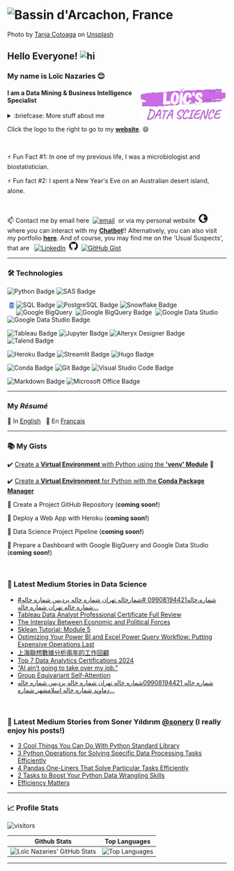 # ![Bassin d'Arcachon, France](https://raw.githubusercontent.com/loic-nazaries/loic-nazaries/main/images/arcachon.jpg "Bassin d'Arcachon, France")

Photo by <a href="https://unsplash.com/@tarafuco?utm_source=unsplash&utm_medium=referral&utm_content=creditCopyText">Tanja Cotoaga</a> on <a href="https://unsplash.com/s/photos/arcachon?utm_source=unsplash&utm_medium=referral&utm_content=creditCopyText">Unsplash</a>

## Hello Everyone! <img alt="hi" width="26" src="https://user-images.githubusercontent.com/1303154/88677602-1635ba80-d120-11ea-84d8-d263ba5fc3c0.gif" />

### My name is Loïc Nazaries :blush:

[<img alt="Loïc's Data Science Logo" align="right" width="200" src="https://raw.githubusercontent.com/loic-nazaries/loic-nazaries/main/images/logo-dark.png" />][website]

#### I am a **Data Mining** & **Business Intelligence** Specialist

<details>
  <summary>
    :briefcase: More stuff about me
  </summary>

> I am a **Data Specialist** with over 10 years of experience in the fields of biostatistics, data exploration (**Data Mining**) and **Machine Learning**. I am passionate about the whole **data life cycle**, from modelling a database to its use in the field of **Business Intelligence** through the creation of simple and impactful visuals such as **dashboards**. Thus, **exploratory data analysis** has the potential to strengthen a faster and more clever decision-making process.

</details>

Click the logo to the right to go to my [**website**](https://loicnazaries.com "Website"). :smile:

&nbsp;

⚡ Fun Fact #1: In one of my previous life, I was a microbiologist and biostatistician.

⚡ Fun fact #2: I spent a New Year's Eve on an Australian desert island, alone.

&nbsp;

:mailbox: Contact me by email here&nbsp;
[![email](https://img.shields.io/badge/-loicnazaries.datascience-red?style=plastic&labelColor=red&logo=gmail&logoColor=white)][email]&nbsp;
or via my personal website&nbsp;
[<img alt="Loïc's Data Science" width="20" src="https://raw.githubusercontent.com/iconic/open-iconic/master/svg/globe.svg" />][contact_website]&nbsp;
where you can interact with my <u>**Chatbot**</u>!!
Alternatively, you can also visit my portfolio [**here**](https://loic-nazaries.github.io/loic-nazaries-portfolio "Loïc Nazaries’ Data Science Portfolio").
And of course, you may find me on the 'Usual Suspects', that are &nbsp;
[<img alt="LinkedIn" width="20" src="https://i.imgur.com/OQUXwNp.jpeg" />][linkedin]&nbsp;
[<img alt="GitHub" width="20" src="https://raw.githubusercontent.com/github/explore/78df643247d429f6cc873026c0622819ad797942/topics/github/github.png" />][github]&nbsp;
[<img alt="GitHub Gist" width="60" src="https://img.shields.io/badge/-Gist-black?style=plastic&labelColor=black&logo=github&logoColor=white" />][github_gist]

---

### :hammer_and_wrench: Technologies

<!-- TODO: Make technologies links takes you to repositories or tutorials -->

![Python Badge](https://img.shields.io/badge/-python-yellow?style=for-the-badge&labelColor=blue&logo=python&logoColor=white)
![SAS Badge](https://img.shields.io/badge/-sas-blue?style=for-the-badge&labelColor=black&logo=sas&logoColor=blue)

<img alt="SQL" align="left" width="20" src="https://raw.githubusercontent.com/github/explore/80688e429a7d4ef2fca1e82350fe8e3517d3494d/topics/sql/sql.png" />![SQL Badge](https://img.shields.io/badge/-sql-blue?style=for-the-badge)
![PostgreSQL Badge](https://img.shields.io/badge/-postgresql-blue?style=for-the-badge&labelColor=white&logo=postgresql&logoColor=blue)
![Snowflake Badge](https://img.shields.io/badge/-snowflake-66ccf4?style=for-the-badge&labelColor=white&logo=snowflake&logoColor=66ccf4)
&nbsp;<img alt="Google BigQuery" width="20" src="https://cdn.worldvectorlogo.com/logos/google-bigquery-logo-1.svg" />&nbsp;&nbsp;![Google BigQuery Badge](https://img.shields.io/badge/-google_bigquery-blue?style=for-the-badge&labelColor=blue&logo=google-big-query&logoColor=blue)
&nbsp;<img alt="Google Data Studio" width="20" src="https://cdn.worldvectorlogo.com/logos/google-data-studio.svg" />&nbsp;&nbsp;![Google Data Studio Badge](https://img.shields.io/badge/-google_data_studio-blue?style=for-the-badge&labelColor=red&logo=google-data-studio&logoColor=red)

![Tableau Badge](https://img.shields.io/badge/-tableau-grey?style=for-the-badge&labelColor=white&logo=tableau&logoColor=grey)
![Jupyter Badge](https://img.shields.io/badge/-jupyter-orange?style=for-the-badge&labelColor=white&logo=jupyter&logoColor=orange)
![Alteryx Designer Badge](https://img.shields.io/badge/-alteryx_designer-69aeea?style=for-the-badge&labelColor=black&logo=altery-designerx&logoColor=69aeea)
![Talend Badge](https://img.shields.io/badge/-talend-blue?style=for-the-badge&labelColor=black&logo=talend&logoColor=green)

![Heroku Badge](https://img.shields.io/badge/-heroku-purple?style=for-the-badge&labelColor=white&logo=heroku&logoColor=purple)
![Streamlit Badge](https://img.shields.io/badge/-streamlit-red?style=for-the-badge&labelColor=white&logo=streamlit&logoColor=red)
![Hugo Badge](https://img.shields.io/badge/-hugo-violet?style=for-the-badge&labelColor=black&logo=hugo&logoColor=violet)

![Conda Badge](https://img.shields.io/badge/-conda-green?style=for-the-badge&labelColor=black&logo=anaconda&logoColor=green)
![Git Badge](https://img.shields.io/badge/-git-red?style=for-the-badge&labelColor=black&logo=git&logoColor=red)
![Visual Studio Code Badge](https://img.shields.io/badge/-visual_studio_code-blue?style=for-the-badge&labelColor=white&logo=visual-studio-code&logoColor=blue)

![Markdown Badge](https://img.shields.io/badge/-markdown-black?style=for-the-badge&labelColor=white&logo=markdown&logoColor=black)
![Microsoft Office Badge](https://img.shields.io/badge/-microsoft_office-red?style=for-the-badge&labelColor=white&logo=microsoft-office&logoColor=red)

<!-- <img alt="Visual Studio Code" align="left" width="26" src="https://raw.githubusercontent.com/github/explore/80688e429a7d4ef2fca1e82350fe8e3517d3494d/topics/visual-studio-code/visual-studio-code.png" />
<img alt="Tableau" align="left" width="26" src="https://cdn.worldvectorlogo.com/logos/tableau-software.svg" />
<img alt="Google" align="left" width="26" src="https://cdn.jsdelivr.net/npm/simple-icons@v3/icons/google.svg" />
&nbsp; -->

---

### My *Résumé*

:paperclip: In [English](https://raw.githubusercontent.com/loic-nazaries/loic-nazaries/main/CV/CV_Nazaries.L_consultant_data_eng.pdf "English CV")
&nbsp;
:paperclip: En [Français](https://raw.githubusercontent.com/loic-nazaries/loic-nazaries/main/CV/CV_Nazaries.L_consultant_data_fr.pdf "CV en français")

---

### :books: My Gists

:heavy_check_mark: [Create a **Virtual Environment** with Python using the **'venv' Module**](https://gist.github.com/loic-nazaries/c25ce9f7b01b107573796b026522a3ad) :snake:

:heavy_check_mark: [Create a **Virtual Environment** for Python with the **Conda Package Manager**](https://gist.github.com/loic-nazaries/b18a908473935243fc23586f35d4bacc)

:red_circle: Create a Project GitHub Repository (**coming soon!**)

:red_circle: Deploy a Web App with Heroku (**coming soon!**)

:red_circle: Data Science Project Pipeline (**coming soon!**)

:red_circle: Prepare a Dashboard with Google BigQuery and Google Data Studio (**coming soon!**)

&nbsp;

### :newspaper: Latest Medium Stories in **Data Science**

<!-- MEDIUM-STORY-LIST:START -->
- [#شماره.خاله09908194421 #شمارخاله تهران شماره خاله پردیس شماره خاله شماره خاله تهران شماره خاله…](https://medium.com/@elijoon196/%D8%B4%D9%85%D8%A7%D8%B1%D9%87-%D8%AE%D8%A7%D9%84%D9%8709908194421-%D8%B4%D9%85%D8%A7%D8%B1%D8%AE%D8%A7%D9%84%D9%87-%D8%AA%D9%87%D8%B1%D8%A7%D9%86-%D8%B4%D9%85%D8%A7%D8%B1%D9%87-%D8%AE%D8%A7%D9%84%D9%87-%D9%BE%D8%B1%D8%AF%DB%8C%D8%B3-%D8%B4%D9%85%D8%A7%D8%B1%D9%87-%D8%AE%D8%A7%D9%84%D9%87-%D8%B4%D9%85%D8%A7%D8%B1%D9%87-%D8%AE%D8%A7%D9%84%D9%87-%D8%AA%D9%87%D8%B1%D8%A7%D9%86-%D8%B4%D9%85%D8%A7%D8%B1%D9%87-%D8%AE%D8%A7%D9%84%D9%87-07357b58e8db?source=rss------data_science-5)
- [Tableau Data Analyst Professional Certificate Full Review](https://medium.com/@parvezshah.shaik/tableau-data-analyst-professional-certificate-full-review-91a4612c4065?source=rss------data_science-5)
- [The Interplay Between Economic and Political Forces](https://medium.com/@hades75/the-interplay-between-economic-and-political-forces-5af4349dc4bc?source=rss------data_science-5)
- [Sklean Tutorial: Module 5](https://towardsdatascience.com/sklean-tutorial-module-5-b30e08a4c746?source=rss------data_science-5)
- [Optimizing Your Power BI and Excel Power Query Workflow: Putting Expensive Operations Last](https://medium.com/@rogerfsilva1/optimizing-your-power-bi-and-excel-power-query-workflow-putting-expensive-operations-last-afc651771bcc?source=rss------data_science-5)
- [上海聯想數據分析兩年的工作回顧](https://theryanlin.medium.com/%E4%B8%8A%E6%B5%B7%E8%81%AF%E6%83%B3%E6%95%B8%E6%93%9A%E5%88%86%E6%9E%90%E5%85%A9%E5%B9%B4%E7%9A%84%E5%B7%A5%E4%BD%9C%E5%9B%9E%E9%A1%A7-330d97a60f0c?source=rss------data_science-5)
- [Top 7 Data Analytics Certifications 2024](https://bootcamp.uxdesign.cc/top-7-best-data-analytics-certifications-2024-6ffd1372c59a?source=rss------data_science-5)
- [“AI ain’t going to take over my job.”](https://medium.com/@taijiayee/ai-aint-going-to-take-over-my-job-500f0b855faf?source=rss------data_science-5)
- [Group Equivariant Self-Attention](https://towardsdatascience.com/group-equivariant-self-attention-19e47f0b786e?source=rss------data_science-5)
- [شماره خاله 09908194421شماره خاله تهران شماره خاله پردیس شماره خاله دماوند شماره خاله اسلامشهر شماره…](https://medium.com/@elijoon196/%D8%B4%D9%85%D8%A7%D8%B1%D9%87-%D8%AE%D8%A7%D9%84%D9%87-09908194421%D8%B4%D9%85%D8%A7%D8%B1%D9%87-%D8%AE%D8%A7%D9%84%D9%87-%D8%AA%D9%87%D8%B1%D8%A7%D9%86-%D8%B4%D9%85%D8%A7%D8%B1%D9%87-%D8%AE%D8%A7%D9%84%D9%87-%D9%BE%D8%B1%D8%AF%DB%8C%D8%B3-%D8%B4%D9%85%D8%A7%D8%B1%D9%87-%D8%AE%D8%A7%D9%84%D9%87-%D8%AF%D9%85%D8%A7%D9%88%D9%86%D8%AF-%D8%B4%D9%85%D8%A7%D8%B1%D9%87-%D8%AE%D8%A7%D9%84%D9%87-%D8%A7%D8%B3%D9%84%D8%A7%D9%85%D8%B4%D9%87%D8%B1-%D8%B4%D9%85%D8%A7%D8%B1%D9%87-a0d539ca87e7?source=rss------data_science-5)
<!-- MEDIUM-STORY-LIST:END -->

&nbsp;

### :newspaper: Latest Medium Stories from **Soner Yıldırım** [@sonery](https://sonery.medium.com) (I really enjoy his posts!)

<!-- MEDIUM-STORY-LIST-SONERY:START -->
- [3 Cool Things You Can Do With Python Standard Library](https://sonery.medium.com/3-cool-things-you-can-do-with-python-standard-library-35f773019497?source=rss-2cf6b549448------2)
- [3 Python Operations for Solving Specific Data Processing Tasks Efficiently](https://towardsdatascience.com/3-python-operations-for-solving-specific-data-processing-tasks-efficiently-551c8ed41c02?source=rss-2cf6b549448------2)
- [4 Pandas One-Liners That Solve Particular Tasks Efficiently](https://towardsdatascience.com/4-pandas-one-liners-that-surprised-me-in-a-good-way-b67955211f81?source=rss-2cf6b549448------2)
- [2 Tasks to Boost Your Python Data Wrangling Skills](https://towardsdatascience.com/2-tasks-to-boost-your-python-data-wrangling-skills-3daf6c1c0528?source=rss-2cf6b549448------2)
- [Efficiency Matters](https://sonery.medium.com/efficiency-matters-5e35b482a858?source=rss-2cf6b549448------2)
<!-- MEDIUM-STORY-LIST-SONERY:END -->

---

### :chart_with_upwards_trend: Profile Stats

![visitors](https://visitor-badge.glitch.me/badge?page_id=loic-nazaries.loic-nazaries)

| Github Stats                                                                                                                                                        | Top Languages                                                                                                                                                                                                                                                            |
| ------------------------------------------------------------------------------------------------------------------------------------------------------------------- | ------------------------------------------------------------------------------------------------------------------------------------------------------------------------------------------------------------------------------------------------------------------------ |
| ![Loïc Nazaries' GitHub Stats](https://github-readme-stats.vercel.app/api?username=loic-nazaries&count_private=true&theme=dracula&show_icons=true&hide_title=false) | ![Top Languages](https://github-readme-stats.vercel.app/api/top-langs/?username=loic-nazaries&exclude_repo=starter_repo,streamlit_heroku_example,awesome-markdown,jupyterlab-git,binder_test,my-first-binder,ipenywis,github-readme-stats&langs_count=10&layout=compact) |

---

<!-- links to social media accounts -->
[website]: https://www.loicnazaries.com "Loïc's Data Science"
[email]: mailto:loicnazaries.datascience@gmail.com "Google Mail"
[contact_website]: https://www.loicnazaries.com/#contact "Contact Me"
[linkedin]: https://www.linkedin.com/in/loic-nazaries "LinkedIn"
[github]: https://github.com/loic-nazaries "GitHub"
[github_gist]: https://gist.github.com/loic-nazaries "GitHub Gist"
